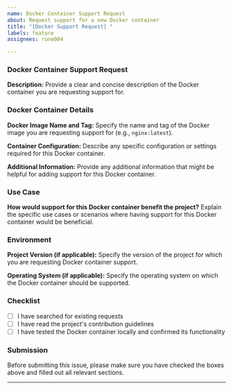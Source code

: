 ```yaml
---
name: Docker Container Support Request
about: Request support for a new Docker container
title: "[Docker Support Request] "
labels: feature
assignees: rune004

---
```


### Docker Container Support Request

**Description:**
Provide a clear and concise description of the Docker container you are requesting support for.

### Docker Container Details

**Docker Image Name and Tag:**
Specify the name and tag of the Docker image you are requesting support for (e.g., `nginx:latest`).

**Container Configuration:**
Describe any specific configuration or settings required for this Docker container.

**Additional Information:**
Provide any additional information that might be helpful for adding support for this Docker container.

### Use Case

**How would support for this Docker container benefit the project?**
Explain the specific use cases or scenarios where having support for this Docker container would be beneficial.

### Environment

**Project Version (if applicable):**
Specify the version of the project for which you are requesting Docker container support.

**Operating System (if applicable):**
Specify the operating system on which the Docker container should be supported.

### Checklist

- [ ] I have searched for existing requests
- [ ] I have read the project's contribution guidelines
- [ ] I have tested the Docker container locally and confirmed its functionality

### Submission

Before submitting this issue, please make sure you have checked the boxes above and filled out all relevant sections.

---
